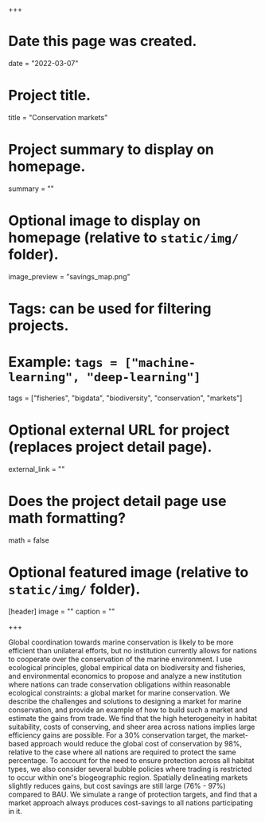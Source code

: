 +++
# Date this page was created.
date = "2022-03-07"

# Project title.
title = "Conservation markets"

# Project summary to display on homepage.
summary = ""

# Optional image to display on homepage (relative to `static/img/` folder).
image_preview = "savings_map.png"

# Tags: can be used for filtering projects.
# Example: `tags = ["machine-learning", "deep-learning"]`
tags = ["fisheries", "bigdata", "biodiversity", "conservation", "markets"]

# Optional external URL for project (replaces project detail page).
external_link = ""

# Does the project detail page use math formatting?
math = false

# Optional featured image (relative to `static/img/` folder).
[header]
image = ""
caption = ""

+++

Global coordination towards marine conservation is likely to be more efficient than unilateral efforts, but no institution currently allows for nations to cooperate over the conservation of the marine environment. I use ecological principles, global empirical data on biodiversity and fisheries, and environmental economics to propose and analyze a new institution where nations can trade conservation obligations within reasonable ecological constraints: a global market for marine conservation. We describe the challenges and solutions to designing a market for marine conservation, and provide an example of how to build such a market and estimate the gains from trade. We find that the high heterogeneity in habitat suitability, costs of conserving, and sheer area across nations implies large efficiency gains are possible. For a 30% conservation target, the market-based approach would reduce the global cost of conservation by 98%, relative to the case where all nations are required to protect the same percentage. To account for the need to ensure protection across all habitat types, we also consider several bubble policies where trading is restricted to occur within one's biogeographic region. Spatially delineating markets slightly reduces gains, but cost savings are still large (76% - 97%) compared to BAU. We simulate a range of protection targets, and find that a market approach always produces cost-savings to all nations participating in it.

